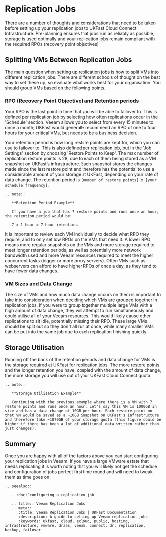 # Replication Jobs

There are a number of thoughts and considerations that need to be taken before setting up your replication jobs to UKFast Cloud Connect Infrastructure. Pre-planning ensures that jobs run as reliably as possible, storage is used optimally and your replication jobs remain compliant with the required RPOs (recovery point objectives)

## Splitting VMs Between Replication Jobs
The main question when setting up replication jobs is how to split VMs into different replication jobs. There are different schools of thought on the best way to set these up, so evaluate what works best for your organisation. You should group VMs based on the following points.

### RPO (Recovery Point Objective) and Retention periods
Your RPO is the last point in time that you will be able to failover to. This is defined per replication job by selecting how often replications occur in the 'Schedule' section. Veeam allows you to select from every 15 minutes to once a month; UKFast would generally recommend an RPO of one to four hours for your critical VMs, but needs to be a business decision.

Your retention period is how long restore points are kept for, which you can use to failover to. This is also defined per replication job, but in the 'Job Settings' section by choosing 'Restore Points to Keep'. The max number of replication restore points is 28, due to each of them being stored as a VM snapshot on UKFast’s infrastructure. Each snapshot stores the changes made since the last restore point and therefore has the potential to use a considerable amount of your storage at UKFast, depending on your rate of data change. The retention period is `[number of restore points] x [your schedule frequency]`.

```eval_rst
.. note::

   **Retention Period Example**

   If you have a job that has 7 restore points and runs once an hour, the retention period would be:

   7 x 1 hour = 7 hour retention.

```

It is important to review each VM individually to decide what RPO they require, and to only set low RPOs on the VMs that need it. A lower RPO means more regular snapshots on the VMs and more storage required to meet longer retention periods, as well as potentially more network bandwidth used and more Veeam resources required to meet the higher concurrent tasks (bigger or more proxy servers). Often VMs such as webservers can afford to have higher RPOs of once a day, as they tend to have fewer data changes.

### VM Sizes and Data Change
The size of VMs and how much data change occurs on them is important to take into consideration when deciding which VMs are grouped together in replication jobs. If you were to group together multiple large VMs with a high amount of data change, they will attempt to run simultaneously and could utilise all of your Veeam resources. This would likely cause other replications to sit idle, potentially missing their RPO. These large VMs should be split out so they don't all run at once, while many smaller VMs can be put into the same job due to each replication finishing quickly.

## Storage Utilisation
Running off the back of the retention periods and data change for VMs is the storage required at UKFast for replication jobs. The more restore points and the longer retention you have, coupled with the amount of data change, the more storage you will use out of your UKFast Cloud Connect quota.

```eval_rst
.. note::

   **Storage Utilisation Example**

   Continuing with the previous example where there is a VM with 7 restore points and runs once an hour. Let's say this VM is 1000GB in size and has a data change of 10GB per hour. Each restore point on that VM would be saved as a ~10GB Snapshot on UKFast's Infrastructure and therefore take ~1070GB of your storage quota (this figure could be higher if there has been a lot of additional data written rather than just changes).

```

## Summary
Once you are happy with all of the factors above you can start configuring your replication jobs in Veeam. If you have a large VMware estate that needs replicating it is worth noting that you will likely not get the schedule and configuration of jobs perfect first time round and will need to tweak them as time goes on.

```eval_rst
.. seealso::

   - :doc:`configuring_a_replication_job`

```

```eval_rst
   .. title:: Veeam Replication Jobs
   .. meta::
      :title: Veeam Replication Jobs | UKFast Documentation
      :description: A guide to setting up Veeam replication jobs
      :keywords: ukfast, cloud, ecloud, public, hosting, infrastructure, vmware, draas, veeam, connect, dr, replication, backup, failover
```
